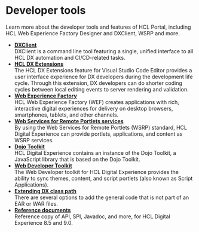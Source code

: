 # Developer tools

Learn more about the developer tools and features of HCL Portal, including HCL Web Experience Factory Designer and DXClient, WSRP and more.

-   **[DXClient](dxclient/index.md)**  
DXClient is a command line tool featuring a single, unified interface to all HCL DX automation and CI/CD-related tasks.
-   **[HCL DX Extensions](hcl_dx_extensions/index.md)**  
The HCL DX Extensions feature for Visual Studio Code Editor provides a user interface experience for DX developers during the development life cycle. Through this extension, DX developers can do shorter coding cycles between local editing events to server rendering and validation.
-   **[Web Experience Factory](wef/index.md)**  
HCL Web Experience Factory (WEF) creates applications with rich, interactive digital experiences for delivery on desktop browsers, smartphones, tablets, and other channels.
-   **[Web Services for Remote Portlets services](wsrp/index.md)**  
By using the Web Services for Remote Portlets (WSRP) standard, HCL Digital Experience can provide portlets, applications, and content as WSRP services.
-   **[Dojo Toolkit](dojo/dojo_overview.md)**  
HCL Digital Experience contains an instance of the Dojo Toolkit, a JavaScript library that is based on the Dojo Toolkit.
-   **[Web Developer Toolkit](../integration/wab/index.md)**  
The Web Developer toolkit for HCL Digital Experience provides the ability to sync themes, content, and script portlets (also known as Script Applications).
-   **[Extending DX class path](ext_wp_classpath/ext_wp_classpath.md)**  
There are several options to add the general code that is not part of an EAR or WAR files.
-   **[Reference documents](reference_docs/reference_docs.md)**  
Reference copy of API, SPI, Javadoc, and more, for HCL Digital Experience 8.5 and 9.0.
